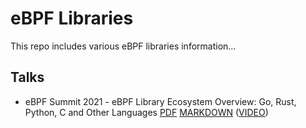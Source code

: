 # eBPF Libraries

This repo includes various eBPF libraries information...

## Talks

* eBPF Summit 2021 - eBPF Library Ecosystem Overview: Go, Rust, Python, C and Other Languages [PDF](ebpfSummit%202021%20-%20eBPF%20Library%20Ecosystem%20Overview%20in%20Go,%20Rust,%20Python,%20C%20and%20More%20-%20Kyle%20Quest.pdf) [MARKDOWN](ebpfSummit_2021_-_eBPF_Library_Ecosystem_Overview.md) ([VIDEO](https://youtu.be/ZNtVedFsD-k?t=8717))
